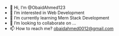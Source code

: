 - 👋 Hi, I’m @ObaidAhmed123
- 👀 I’m interested in Web Development
- 🌱 I’m currently learning Mern Stack Development
- 💞️ I’m looking to collaborate on ...
- 📫 How to reach me? obaidahmed0012@gmail.com

<!---
ObaidAhmed123/ObaidAhmed123 is a ✨ special ✨ repository because its `README.md` (this file) appears on your GitHub profile.
You can click the Preview link to take a look at your changes.
--->
